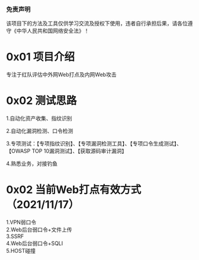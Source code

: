 ### 免责声明
该项目下的方法及工具仅供学习交流及授权下使用，违者自行承担后果，请各位遵守《中华人民共和国网络安全法》！

# 0x01 项目介绍
专注于红队评估中外网Web打点及内网Web攻击

# 0x02 测试思路
1.自动化资产收集、指纹识别  

2.自动化漏洞检测、口令检测  

3.专项测试：【专项指纹识别】、【专项漏洞检测工具】、【专项口令生成测试】、【OWASP TOP 10漏洞测试】、【获取源码审计漏洞】  

4.熟悉业务，对接钓鱼


# 0x02 当前Web打点有效方式（2021/11/17）
1.VPN弱⼝令  
2.Web后台弱口令+⽂件上传  
3.SSRF  
4.Web后台弱口令+SQLI  
5.HOST碰撞  
